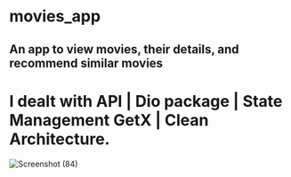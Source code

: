 # movies_app

## An app to view movies, their details, and recommend similar movies
# I dealt with API | Dio package | State Management GetX | Clean Architecture.
![Screenshot (84)](https://github.com/hadiaHani/movies_app_clean_architecture/assets/72935798/e73cb8e3-14dd-4016-9ac5-5b79cd00746d)
